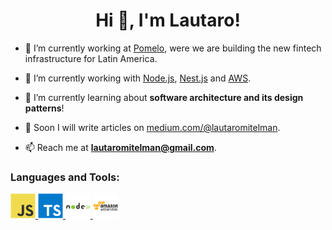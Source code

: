 <h1 align="center">Hi 👋, I'm Lautaro!</h1>

- 🚀 I’m currently working at [Pomelo](https://pomelo.la/), were we are building the new fintech infrastructure for Latin America.

- 🔨 I’m currently working with [Node.js](https://nodejs.org/en/), [Nest.js](https://nestjs.com/) and [AWS](https://aws.amazon.com).

- 🔭 I’m currently learning about **software architecture and its design patterns**!

- 📝 Soon I will write articles on [medium.com/@lautaromitelman](medium.com/@lautaromitelman).

- 📫 Reach me at **lautaromitelman@gmail.com**.

<h3 align="left">Languages and Tools:</h3>
<p align="left"> 
  <a href="https://developer.mozilla.org/en-US/docs/Web/JavaScript" target="_blank"> 
    <img src="https://raw.githubusercontent.com/devicons/devicon/master/icons/javascript/javascript-original.svg" alt="javascript" width="40" height="40"/> 
  </a> 
   <a href="https://www.typescriptlang.org/" target="_blank"> <img src="https://raw.githubusercontent.com/devicons/devicon/master/icons/typescript/typescript-original.svg" alt="typescript" width="40" height="40"/> 
  </a> 
  <a href="https://nodejs.org" target="_blank"> 
    <img src="https://raw.githubusercontent.com/devicons/devicon/master/icons/nodejs/nodejs-original-wordmark.svg" alt="nodejs" width="40" height="40"/> 
  </a> 
  <a href="https://aws.amazon.com" target="_blank"> 
    <img src="https://raw.githubusercontent.com/devicons/devicon/master/icons/amazonwebservices/amazonwebservices-original-wordmark.svg" alt="aws" width="40" height="40"/> 
  </a>
</p>

